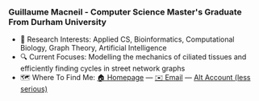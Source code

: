 ### Guillaume Macneil - Computer Science Master's Graduate From Durham University

- 📖 Research Interests: Applied CS, Bioinformatics, Computational Biology, Graph Theory, Artificial Intelligence
- 🔍 Current Focuses: Modelling the mechanics of ciliated tissues and efficiently finding cycles in street network graphs
- 🗺️ Where To Find Me: [🏠 Homepage](https://www.gcmacneil.com) &mdash; [✉️ Email](mailto:guillaume@gcmacneil.com) &mdash; [Alt Account (less serious)](https://github.com/MetallicSquid)
